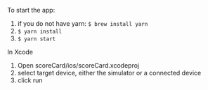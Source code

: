 To start the app:
1. if you do not have yarn: ```$ brew install yarn```
1. ```$ yarn install```
1. ```$ yarn start```

In Xcode
1. Open scoreCard/ios/scoreCard.xcodeproj
1. select target device, either the simulator or a connected device
1. click run
